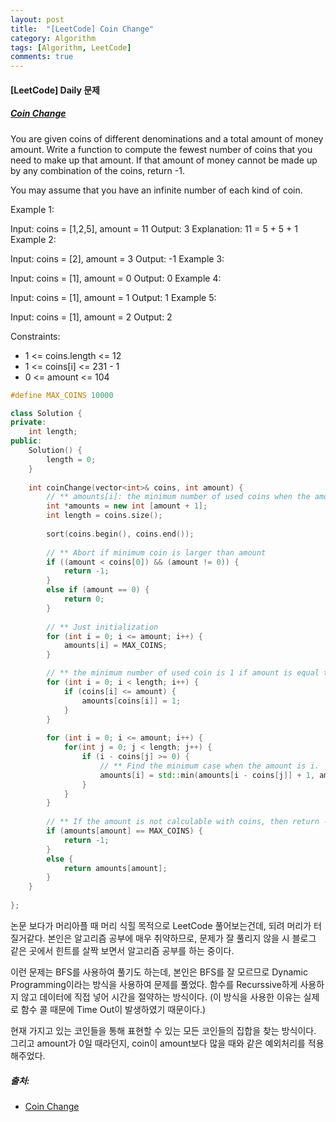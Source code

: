 ```yaml
---
layout: post
title:  "[LeetCode] Coin Change"
category: Algorithm
tags: [Algorithm, LeetCode]
comments: true  
---
```


#### [LeetCode] Daily 문제
##### [Coin Change](https://leetcode.com/problems/coin-change/)

You are given coins of different denominations and a total amount of money amount. Write a function to compute the fewest number of coins that you need to make up that amount. If that amount of money cannot be made up by any combination of the coins, return -1.

You may assume that you have an infinite number of each kind of coin.

 

Example 1:

Input: coins = [1,2,5], amount = 11
Output: 3
Explanation: 11 = 5 + 5 + 1
Example 2:

Input: coins = [2], amount = 3
Output: -1
Example 3:

Input: coins = [1], amount = 0
Output: 0
Example 4:

Input: coins = [1], amount = 1
Output: 1
Example 5:

Input: coins = [1], amount = 2
Output: 2
 

Constraints:

- 1 <= coins.length <= 12
- 1 <= coins[i] <= 231 - 1
- 0 <= amount <= 104


``` cpp
#define MAX_COINS 10000

class Solution {
private:
    int length;
public:
    Solution() {
        length = 0;
    }
    
    int coinChange(vector<int>& coins, int amount) {
        // ** amounts[i]: the minimum number of used coins when the amount is i.
        int *amounts = new int [amount + 1];
        int length = coins.size();
        
        sort(coins.begin(), coins.end());
        
        // ** Abort if minimum coin is larger than amount
        if ((amount < coins[0]) && (amount != 0)) {
            return -1;
        }
        else if (amount == 0) {
            return 0;
        }
        
        // ** Just initialization
        for (int i = 0; i <= amount; i++) {
            amounts[i] = MAX_COINS;
        }

        // ** the minimum number of used coin is 1 if amount is equal to coin
        for (int i = 0; i < length; i++) {
            if (coins[i] <= amount) {
                amounts[coins[i]] = 1;
            }
        }
        
        for (int i = 0; i <= amount; i++) {
            for(int j = 0; j < length; j++) {
                if (i - coins[j] >= 0) {
                    // ** Find the minimum case when the amount is i.
                    amounts[i] = std::min(amounts[i - coins[j]] + 1, amounts[i]);
                }
            }
        }
        
        // ** If the amount is not calculable with coins, then return -1
        if (amounts[amount] == MAX_COINS) {
            return -1;
        }
        else {
            return amounts[amount];
        }
    }
    
};
```

논문 보다가 머리아플 때 머리 식힐 목적으로 LeetCode 풀어보는건데, 되려 머리가 터질거같다. 본인은 알고리즘 공부에 매우 취약하므로, 문제가 잘 풀리지 않을 시 블로그 같은 곳에서 힌트를 살짝 보면서 알고리즘 공부를 하는 중이다.

이런 문제는 BFS를 사용하여 풀기도 하는데, 본인은 BFS를 잘 모르므로 Dynamic Programming이라는 방식을 사용하여 문제를 풀었다. 함수를 Recurssive하게 사용하지 않고 데이터에 직접 넣어 시간을 절약하는 방식이다. (이 방식을 사용한 이유는 실제로 함수 콜 때문에 Time Out이 발생하였기 때문이다.)

현재 가지고 있는 코인들을 통해 표현할 수 있는 모든 코인들의 집합을 찾는 방식이다. 그리고 amount가 0일 때라던지, coin이 amount보다 많을 때와 같은 예외처리를 적용해주었다.

##### 출처:
- [Coin Change](https://leetcode.com/problems/coin-change/)

